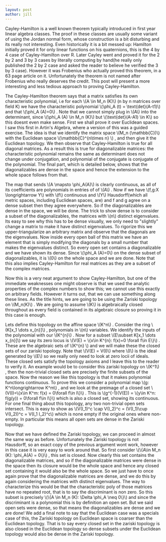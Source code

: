 ```yaml
---
layout: post
author: jill
---
```


<p>Cayley-Hamilton is a well known theorem typically introduced in first year linear algebra classes. The proof in these classes are usually some variant of using the Jordan normal form, whose construction is a bit disturbing and its really not interesting. Even historically it is a bit messed up: Hamilton initially proved it for only linear functions on his quaternions, this is the 4 by 4 case of Cayley-Hamilton over R. Later Cayley went and proved it for the 2 by 2 and 3 by 3 cases by literally computing by hand(he really only published the 2 by 2 case and asked the reader to believe he verified the 3 by 3 case). However it was Frobenius who actually proved this theorem, in a 63 page article on it. Unfortunately the theorem is not named after Frobenius who really deserves the credit. This post will present a more interesting and less tedious approach to proving Cayley-Hamilton.</p>

<p>The Cayley-Hamilton theorem says that a matrix satisfies its own characteristic polynomial, i.e for each \(A \in M_n (K)\)  (n by n matrices over field K) we have the characteristic polynomial \(\phi_A (t) = \text{det}(A-t1)\) and that \(\phi_A (A)=0\) . Note that we cannot simply plug in \(A\) into the determinant, since \(\phi_A (A) \in M_n (K)\) but \(\text{det}(A-A1) \in K\) so this doesnt even make sense.
First we shall prove it over Euclidean spaces. I saw this first in Artin's Algebra, where a version of this was a guided exercise. The idea is that we identify the matrix space \(M_n (\mathbb{C})\) with the Euclidean space \(\mathbb{C}^{n\times n} \) , and then give it the Euclidean topology. We then observe that Cayley-Hamilton is true for all diagonal matrices. As a result this is true for diagonalizable matrices: the characteristic polynomial remains the same as determinant does not change under conjugation, and polynomial of the conjugate is conjugate of the polynomial. The final part, which is detailed below, shows that the diagonalizables are dense in the space and hence the extension to the whole space follows from that.</p>

<p>The map that sends \(A \mapsto \phi_A(A)\) is clearly continuous, as all of its coefficients are polynomials in entries of of \(A\) . Now if we have \(f,g:X \longrightarrow Y\) with \(f\) continuous and \(Y\) Hausdorff(which all metric spaces, including Euclidean spaces, are) and f and g agree on a dense subset then they agree everywhere. So if the diagonalizables are dense in the space, we will be done. The trick to show dense is to consider a subset of the diagonalizables, the matrices with \(n\) distinct eigenvalues. Its easy to see why this has to be dense visually, we only need to "slightly" change a matrix to make it have distinct eigenvalues. To rigorize this we upper-triangularize an arbitrary matrix and observe that the diagonals are the eigenvalues. Now inside every open ball of this matrix we have an element that is simply modifying the diagonals by a small number that makes the eigenvalues distinct. So every open set contains a diagonalizable and we have shown its dense. Since \(\phi_A (A)=0\) on the dense subset of diagonalizables, it is \(0\) on the whole space and we are done. Note that this also implies Cayley-Hamilton for real matrices as they are a subset of the complex matrices.</p>

<p>Now this is a very neat argument to show Cayley-Hamilton, but one of the immediate weaknesses one might observe is that we used the analytic properties of the complex numbers to show this; we cannot use this exactly on arbitrary fields. However it turns out, that we can use something along these lines. As the title hints, we are going to be using the Zariski topology on \(M_n(K)\) . We are going to assume \(K\) is algebraically closed throughout as every field is contained in its algebraic closure so proving it in this case is enough.</p>

<p>Lets define this topology on the affine space \(K^n\) . Consider the ring \(K[x_1 \dots x_{n}]\) , polynomials in \(n\) variables. We identify the inputs of the polynomial with our \(K^{n}\) . Now for a subset \(E\subset K[x_1 \dots x_{n}]\) we say its zero locus is \(V(E) = \{x\in K^{n}: f(x)=0 \forall f\in E\}\) . These are the algebraic sets of \(K^{n} \) and we will make these the closed sets of our zariski topology. Note that \(V(E) = V(I)\) where \(I\) is the ideal generated by \(E\) so we really only need to look at zero locii of ideals. These closed sets satisfy the topology axioms and I leave this to the reader to verify it. An example would be to consider this zariski topology on \(K^1\) , then the non-trivial closed sets are precisely the finite subsets of the space. Now the reason we like this topology is that it makes polynomial functions continuous. To prove this we consider a polynomial map \(g: K^n\longrightarrow K^m\) , and we look at the preimage of a closed set \(V(I)=\{x\in K^m: f(x) = 0\forall f\in I\}\) . This is \(g^{-1}(V(E)) = \{y\in K^n: f(g(y)) = 0\forall f\in I\}\) which is also a closed set, showing its continuous. For one final thing about this topology, any two non-trivial open sets intersect. This is easy to show as \(V(I_1)^c \cap V(I_2)^c = (V(I_1)\cup V(I_2))^c = V(I_1 I_2)^c\) which is none empty if the original ones where non-empty. In particular this means all open sets are dense in the Zariski topology.</p>

<p>Now that we have defined the Zariski topology, we can proceed in almost the same way as before. Unfortunately the Zariski topology is not Hausdorff, so an exact copy of the previous argument wont work, however in this case it is very easy to work around that. So first consider \(\{A\in M_n (K): \phi_A(A) = 0\}\) , this set is closed. Now clearly this set contains the diagonalizable matrices, and so if the diagonalizable matrices were dense in the space then its closure would be the whole space and hence any closed set containing it would also be the whole space. So we just have to once again prove that the diagonalizable matrices are dense, and we do this by again considering the matrices with distinct eigenvalues. The way to characterize this would be that the characteristic poly of those matrices have no repeated root, that is to say the discriminant is non zero. So this subset is precisely \(\{A \in M_n (K): \Delta \phi_A \neq 0\}\) and since the discriminant is a polynomial this is by definition an open set. But we said open sets were dense, so that means the diagonalizables are dense and we are done!
We add a final note to say that the Euclidean case was a specials case of this, the Zariski topology on Euclidean space is coarser than the Euclidean topology. That is to say every closed set in the zariski topology is also closed in the Euclidean topology so dense subsets under the Euclidean topology would also be dense in the Zariski topology. </p>




